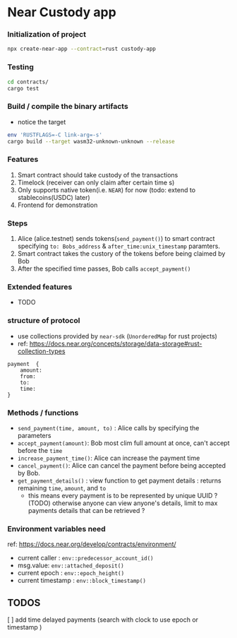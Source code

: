 # Near Custody app

### Initialization of project

```bash
npx create-near-app --contract=rust custody-app
```

### Testing

```bash
cd contracts/
cargo test
```

### Build / compile the binary artifacts

- notice the target

```bash
env 'RUSTFLAGS=-C link-arg=-s' 
cargo build --target wasm32-unknown-unknown --release
```

### Features

1. Smart contract should take custody of the transactions
2. Timelock (receiver can only claim after certain time s)
3. Only supports native token(i.e. `NEAR`) for now (todo: extend to stablecoins(USDC) later)
4. Frontend for demonstration

### Steps

1. Alice (alice.testnet) sends tokens(`send_payment()`) to smart contract specifying `to: Bobs_address` & `after_time:unix_timestamp` paramters.
2. Smart contract takes the custory of the tokens before being claimed by Bob
3. After the specified time passes, Bob calls `accept_payment()`

### Extended features

- TODO

### structure of protocol

- use collections provided by `near-sdk` (`UnorderedMap` for rust projects)
- ref: <https://docs.near.org/concepts/storage/data-storage#rust-collection-types>

```
payment  {
    amount:
    from: 
    to: 
    time: 
}
```

### Methods / functions

- `send_payment(time, amount, to)` : Alice calls by specifying the parameters
- `accept_payment(amount)`: Bob most clim full amount at once, can't accept before the `time`
- `increase_payment_time()`: Alice can increase the payment time
- `cancel_payment()`: Alice can cancel the payment before being accepted by Bob.
- `get_payment_details()` : view function to get payment details : returns remaining `time`, `amount`, and `to`
  - this means every payment is to be represented by unique UUID ? (TODO) otherwise anyone can view anyone's details, limit to max payments details that can be retrieved ?

### Environment variables need

ref: <https://docs.near.org/develop/contracts/environment/>

- current caller : `env::predecessor_account_id()`
- msg.value: `env::attached_deposit()`
- current epoch : `env::epoch_height()`
- current timestamp : `env::block_timestamp()`

## TODOS

[ ] add time delayed payments (search with clock to use epoch or timestamp )
